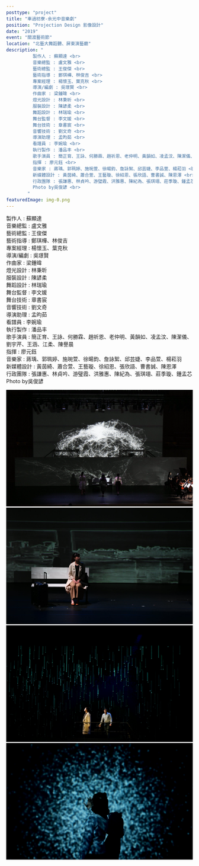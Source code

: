 ```yaml
---
posttype: "project"
title: "車過枋寮-余光中音樂劇"
position: "Projection Design 影像設計"
date: "2019"
event: "關渡藝術節"
location: "北藝大舞蹈聽、屏東演藝廳"
description: "
          製作人 : 蘇顯達 <br>
          音樂總監 : 盧文雅 <br>
          藝術總監 : 王俊傑 <br>
          藝術指導 : 鄭琪樺、林俊吉 <br>
          專案經理 : 楊懷玉、葉克秋 <br>
          導演/編劇 : 吳璟賢 <br>
          作曲家 : 梁鍾暐 <br>
          燈光設計 : 林秉昕 <br>
          服裝設計 : 陳諺柔 <br>
          舞蹈設計 : 林瑞瑜 <br>
          舞台監督 : 李文媛 <br>
          舞台技術 : 章書宸 <br>
          音響技術 : 劉文奇 <br>
          導演助理 : 孟昀茹 <br>
          看譜員 : 李婉瑜 <br>
          執行製作 : 潘品丰 <br>
          歌手演員 : 簡正育、王詠、何勝霖、趙祈恩、老仲明、黃韻如、凌孟汶、陳潔儀、劉宇芹、王涵、江柔、陳譽晨 <br>
          指揮 : 廖元鈺 <br>
          音樂家 : 蔣瑀、郭珮婷、施琬萱、徐暘鈞、詹詠絮、邱芸婕、李品萱、楊菘羽 <br>
          新媒體設計 : 黃茵綺、蕭合萱、王藝璇、徐紹恩、張欣語、曹書誠、陳恩澤 <br>
          行政團隊 : 張謙惠、林貞吟、游璧霞、洪雅惠、陳紀為、張琪翊、莊季璇、鍾孟芯 <br>
          Photo by吳俊諺 <br>
        "
featuredImage: img-0.png
---
```

製作人 : 蘇顯達 <br>
音樂總監 : 盧文雅 <br>
藝術總監 : 王俊傑 <br>
藝術指導 : 鄭琪樺、林俊吉 <br>
專案經理 : 楊懷玉、葉克秋 <br>
導演/編劇 : 吳璟賢 <br>
作曲家 : 梁鍾暐 <br>
燈光設計 : 林秉昕 <br>
服裝設計 : 陳諺柔 <br>
舞蹈設計 : 林瑞瑜 <br>
舞台監督 : 李文媛 <br>
舞台技術 : 章書宸 <br>
音響技術 : 劉文奇 <br>
導演助理 : 孟昀茹 <br>
看譜員 : 李婉瑜 <br>
執行製作 : 潘品丰 <br>
歌手演員 : 簡正育、王詠、何勝霖、趙祈恩、老仲明、黃韻如、凌孟汶、陳潔儀、劉宇芹、王涵、江柔、陳譽晨 <br>
指揮 : 廖元鈺 <br>
音樂家 : 蔣瑀、郭珮婷、施琬萱、徐暘鈞、詹詠絮、邱芸婕、李品萱、楊菘羽 <br>
新媒體設計 : 黃茵綺、蕭合萱、王藝璇、徐紹恩、張欣語、曹書誠、陳恩澤 <br>
行政團隊 : 張謙惠、林貞吟、游璧霞、洪雅惠、陳紀為、張琪翊、莊季璇、鍾孟芯 <br>
Photo by吳俊諺 <br>
<div class="box">
<img class="subimg" src="./img-0.png">
</div>
<div class="box">
<img class="subimg" src="./img-1.png">
</div>
<div class="box">
<img class="subimg" src="./img-2.png">
</div>
<div class="box">
<img class="subimg" src="./img-3.png">
</div>
<div class="box"></div>

